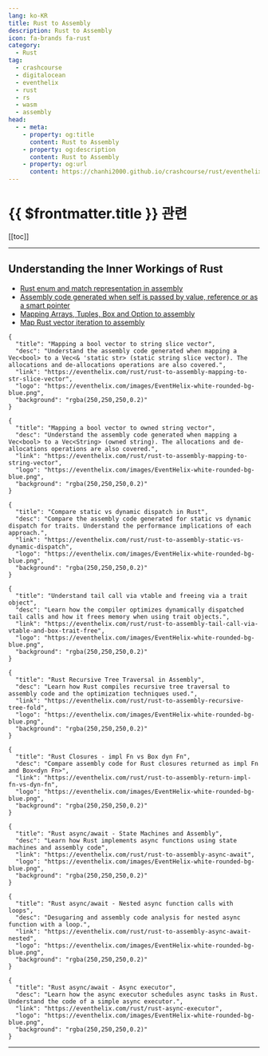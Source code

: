 ```yaml
---
lang: ko-KR
title: Rust to Assembly
description: Rust to Assembly
icon: fa-brands fa-rust
category: 
  - Rust
tag: 
  - crashcourse
  - digitalocean
  - eventhelix
  - rust
  - rs
  - wasm
  - assembly
head:
  - - meta:
    - property: og:title
      content: Rust to Assembly
    - property: og:description
      content: Rust to Assembly
    - property: og:url
      content: https://chanhi2000.github.io/crashcourse/rust/eventhelix-rust-toassembly/
---
```


# {{ $frontmatter.title }} 관련

[[toc]]

---

## Understanding the Inner Workings of Rust

- [Rust enum and match representation in assembly](rust-enum-and-match-representation-in-assembly.md)
- [Assembly code generated when self is passed by value, reference or as a smart pointer](assembly-code-generated-when-self-is-passed-by-value-reference-or-as-a-smart-pointer.md)
- [Mapping Arrays, Tuples, Box and Option to assembly](mapping-arrays-tuples-box-and-option-to-assembly.md)
- [Map Rust vector iteration to assembly](rust-to-assembly-vector-iteration.md)

```component VPCard
{
  "title": "Mapping a bool vector to string slice vector",
  "desc": "Understand the assembly code generated when mapping a Vec<bool> to a Vec<& 'static str> (static string slice vector). The allocations and de-allocations operations are also covered.",
  "link": "https://eventhelix.com/rust/rust-to-assembly-mapping-to-str-slice-vector",
  "logo": "https://eventhelix.com/images/EventHelix-white-rounded-bg-blue.png",
  "background": "rgba(250,250,250,0.2)"
}
```

```component VPCard
{
  "title": "Mapping a bool vector to owned string vector",
  "desc": "Understand the assembly code generated when mapping a Vec<bool> to a Vec<String> (owned string). The allocations and de-allocations operations are also covered.",
  "link": "https://eventhelix.com/rust/rust-to-assembly-mapping-to-string-vector",
  "logo": "https://eventhelix.com/images/EventHelix-white-rounded-bg-blue.png",
  "background": "rgba(250,250,250,0.2)"
}
```

```component VPCard
{
  "title": "Compare static vs dynamic dispatch in Rust",
  "desc": "Compare the assembly code generated for static vs dynamic dispatch for traits. Understand the performance implications of each approach.",
  "link": "https://eventhelix.com/rust/rust-to-assembly-static-vs-dynamic-dispatch",
  "logo": "https://eventhelix.com/images/EventHelix-white-rounded-bg-blue.png",
  "background": "rgba(250,250,250,0.2)"
}
```

```component VPCard
{
  "title": "Understand tail call via vtable and freeing via a trait object",
  "desc": "Learn how the compiler optimizes dynamically dispatched tail calls and how it frees memory when using trait objects.",
  "link": "https://eventhelix.com/rust/rust-to-assembly-tail-call-via-vtable-and-box-trait-free",
  "logo": "https://eventhelix.com/images/EventHelix-white-rounded-bg-blue.png",
  "background": "rgba(250,250,250,0.2)"
}
```

```component VPCard
{
  "title": "Rust Recursive Tree Traversal in Assembly",
  "desc": "Learn how Rust compiles recursive tree traversal to assembly code and the optimization techniques used.",
  "link": "https://eventhelix.com/rust/rust-to-assembly-recursive-tree-fold",
  "logo": "https://eventhelix.com/images/EventHelix-white-rounded-bg-blue.png",
  "background": "rgba(250,250,250,0.2)"
}
```

```component VPCard
{
  "title": "Rust Closures - impl Fn vs Box dyn Fn",
  "desc": "Compare assembly code for Rust closures returned as impl Fn and Box<dyn Fn>",
  "link": "https://eventhelix.com/rust/rust-to-assembly-return-impl-fn-vs-dyn-fn",
  "logo": "https://eventhelix.com/images/EventHelix-white-rounded-bg-blue.png",
  "background": "rgba(250,250,250,0.2)"
}
```

```component VPCard
{
  "title": "Rust async/await - State Machines and Assembly",
  "desc": "Learn how Rust implements async functions using state machines and assembly code",
  "link": "https://eventhelix.com/rust/rust-to-assembly-async-await",
  "logo": "https://eventhelix.com/images/EventHelix-white-rounded-bg-blue.png",
  "background": "rgba(250,250,250,0.2)"
}
```

```component VPCard
{
  "title": "Rust async/await - Nested async function calls with loops",
  "desc": "Desugaring and assembly code analysis for nested async function with a loop.",
  "link": "https://eventhelix.com/rust/rust-to-assembly-async-await-nested",
  "logo": "https://eventhelix.com/images/EventHelix-white-rounded-bg-blue.png",
  "background": "rgba(250,250,250,0.2)"
}
```

```component VPCard
{
  "title": "Rust async/await - Async executor",
  "desc": "Learn how the async executor schedules async tasks in Rust. Understand the code of a simple async executor.",
  "link": "https://eventhelix.com/rust/rust-async-executor",
  "logo": "https://eventhelix.com/images/EventHelix-white-rounded-bg-blue.png",
  "background": "rgba(250,250,250,0.2)"
}
```

---

<TagLinks />